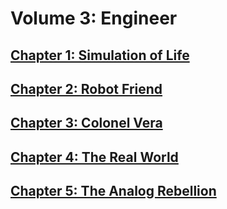# Volume 3: Engineer
## [Chapter 1: Simulation of Life](1-SIMULATION-OF-LIFE/index.md)
## [Chapter 2: Robot Friend](2-ROBOT-FRIEND/index.md)
## [Chapter 3: Colonel Vera](3-COLONEL-VERA/index.md)
## [Chapter 4: The Real World](4-THE-REAL-WORLD/index.md)
## [Chapter 5: The Analog Rebellion](5-THE-ANALOG-REBELLION/index.md)
